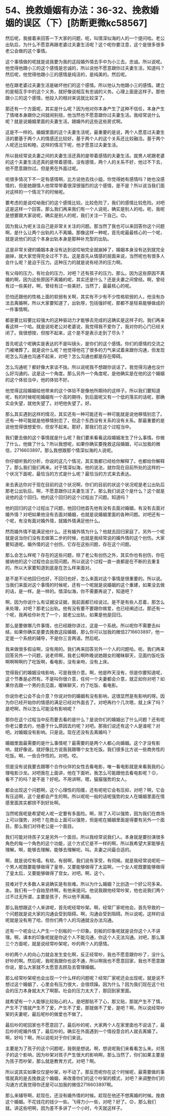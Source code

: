 # 54、挽救婚姻有办法：36-32、挽救婚姻的误区（下）[防断更微kc58567]

然后呢，我接着来回答一下大家的问题，呃，叫情深似海的人的一个提问哈。老公出轨后，为什么不愿意再跟老婆过夫妻生活呢？这个呢你要注意，这个是很多很多老公会做的这个事情。

这个事情做的呢就是说我要为我的这段婚外情去手中为小三去。忠诚。所以说呢。他觉得他跟小三的这个感情是忠诚的，所以说他不愿意跟你过夫妻生活，知道吗？然后呢，他觉得他跟小三的感情是纯洁的，是纯美的。然后呢。

他在跟老婆过夫妻生活是破坏他们的这个感情。所以他认为他跟小三的感情。建立的是相互手中的这个义务，就好像说相互有忠诚的义务。心理上面是这样子。那他跟小三的这个感情，他投入的相对来说就比较深了。

那还有一个方面呢，其实是什么呢？因为他对你本身产生了这种不信任，本身产生了情绪本身跟你之间就闹别扭，他当然也不愿意跟你过夫妻生活。我经常说什么呢？就是说婚姻里面的夫妻生活。跟婚外的这些这些房式啊。

这是不一样的。婚姻里面的这个夫妻生活呢，最重要的是说，两个人愿意过夫妻生活的要基于两个人的情感还比较好。基于两个人的这个关系还比较融洽。基于两个人呢还比较和睦。这样的情况下呢，他才愿意过夫妻生活。

所以我经常说夫妻之间的夫妻生活还真的是带着感情的夫妻生活。就男人呢跟老婆的这个夫妻生活还真的是带着感情，没有感情，两个人的关系不好，他过不下去，他不愿意跟你过。但是男在外面过呢。

呃很多情况下不一定有感情啊，比方说他去找小姐，你觉得她有感情吗？她也没感情的，但是她跟情人他常常带着很深很强烈的这个感情，是不是？所以说当我们面对这样的一个情况下的时候呢。

要考虑的是说哎呦我们的这个感情比较。比较危险了，我们的感情比较危险。对吧这是这样一个回答。那么我们再来我们有一个人说呃，确实是别人的哈。呃，我呢是想要跟大家说呢，确实是别人的呢，我们关注一下自己。😊。

因为我认为呢关注自己是非常关关注的问题。那当然了我也可以来回答你这个问题啊，是什么让两个出轨的人不离婚。那像这样一种呢，首先呢最最核心的一个呢，就是说他们的这个本身出轨本身是那种补充型的出轨。

这是非常关键的婚姻本身没有达到说哎呦完全就崩掉了，婚姻本身没有达到就完全崩掉，就大家觉得完全过不下去。这是首先从情感的层面来说，当然呢也有很多人会什么呢？是迫于压力。这种压力的就是说有经济的压力啊。

有父母的压力，有社会的压力，对吧？还有孩子的压力。那么。因为这些原因不离婚的啊，因为这些原因不离婚的呢，其实还是什么？还是夫妻之间曾经。啊，曾经有过一些美好。啊，曾经有过一些美好。当然了，最最核心的呢。

恐怕还跟他的性格上面的软弱有关啊，其实有不少有不少性格软弱的人，他没有办法去离婚啊，所以大家要知道了，出轨呀，包括强奸呢，那都不是轻易能够做成的一件事情啊。

都是要比较要比较强大的这种驱动力才能够去完成的这确实是这样子的。我们再来看这样一个哈。就是说呃老公对老婆说，我觉得我不爱你了，我对你的心门已经关闭了。我很想按，但按不起来，这个是不是表示走到了尽头？

首先呢这个呢确实是表达的不是叫镜头，是你们的这个感情。你们的感情的交流之门被堵葬了。就是说什么呢？他觉得他花了很多的力气来试着来跟你沟通，但发现呢怎么沟通也沟通不起来，对吧？怎么沟通也都是存在障碍。

怎么沟通呢？都好像大家谈不拢。所以说呢我不想跟你说话了。我觉得沟通也没什么好沟通的。这是这一个角度。那么另外一个角度呢，是他确实是在他的这个婚姻的这个体验当中，他的体验不好。

他觉得这段婚姻给他带来的这个体验不是像他所期待的这样子。所以我们要知道呢，有的时候呢呃婚姻有一个高的期待，到后面呢又有一个低的落实的话呢，那确实会失望，就他失望了。对吧他失望了。好。

那么其实遇到这样的情况，其实还有一种可能还有一种可能就是说他移情别恋了。还有一种可能就是他移情别恋了，但这个东西没有关系的没有关系。那最重要的是说他觉得很想爱你，但安不起来。那好，那我们在这个过程当中。

我们要去做的这个事情就是什么呢？我们要来看看这段婚姻发生了什么事情。你做了什么，他做了什么？所以我想呢，如果你确实要挽救这段婚姻，可以加我的微信，2716603897。那么我想跟那个情深似海的人说呢。

你仔细听我的分析，你说的这几个情况，其实我都已经给你解释了。也都给你解释了。那么我们我们再来。对于情深似海，他的说法，就你现在目前所处的这样的一个状况下面呢，最恰当的方式是什么呢？最恰当的方式来去表达。

来去表达你对于现在目前的这个状况啊，你们的目前的状这个状况呢是老公出轨后那老公出轨后。啊，不愿意跟你过夫妻生活了。那么我们说这个是什么？这个就是说他的这个回归。他的这个回归的这个过程出了问题。知道吗？

他的回归的这个过程出了问题，他回归他首先他有没有去面对婚姻，有没有去面对婚外情？对吧如果他没有去面对婚姻，也就是说婚姻里面的各种问题。对吧还有一个呢，有没有面对婚外情，就婚外情满足他什么。

然而婚外情不能满足他什么。还有婚外情为什么？他就去回归家庭了。另外一个呢就是说当你们没有去做第二步的时候，也就是我经常说的婚外情的这个创伤。大家要知道呢。婚外情的这个创伤，它存在这些问题，存在这个问题。

那么会怎么样呢？存在的这些问题，除了老公有创伤之外，其实你也有创伤，你在接纳他的这个过程也会出现问题。所以说这个过程一直一直都是在不断的去重复的。所以大家要知道到底是在怎么样来面对。

是不是不论他回归也好，不回归也好，怎么来面对这个事情是很重要的。所以说。当我们来面对这个事情的时候呢，还有一个呢就是说婚姻的这个重建，如果没去做的话，是一样。是一样的。情深似海，你不需要再说了，知道吧？

啊，因为你说什么有证据没证据，我前面都已经说过。是不是有些人忍着，那怎么来处理，对吧？那老公出轨。他有没有要不要跟你做爱，也已经阐述过。那还有一个呢，我再给你补充了一个，就老公出轨，如果是他是回归。

那么是要做哪几件事情，也已经跟你讲过，这是一个系统。所以呢你不需要去纠结，如果你确实是要去挽救这段婚姻，那么你可以加我的微信2716603897，他一定是一个系统的辅导，不是你三言两语。然后呢。

我来做很多假设啊，没有用的。我们再来回答另外一个人的问题哈。呃，我们再来回答另外一个问题，说老师啊，我老公啊昨晚说她跟女的暧昧聊天，见面约饭吃饭啊啊啊啊约了吃饭啊，看电影，没有亲吻，没有上床。

觉得我们的婚姻没啥影响，可是我很介意。啊，他是昨天没有，但是你要知道呢，这个节奏是必然有。不是叫你很介意，任何一个夫妻都会介意，就正如你对吧？如果你去跟一个男的去见面，暧昧聊天，约了吃饭、看电影。

你说你老公会不会介意？你说对你的婚姻有没有影响，这很显然是有影响的呀。因为你已经开始你的情感的满足已经对外面去了。对吧再约个几次嗯，就上床了吗？是吧啊，所以怎么可能没有影响呢？

那你在这个过程当中反而要去看的是什么？是说你们的婚姻出了什么问题？还有呢你老公要去约，他基于什么原因去约呢？对吧。那我们说还有这个人是谁呢？对吧。对婚姻没有影响。只是说。现在还没有去离婚吗？

婚姻里面最需要的是什么事情呢？最需要的是两个人都心向婚姻。这个才没有影响，就好像说。就好像比方说我我跟哪个女生吃饭。我们很多比方说一些商务性的吃饭。啊，一些合作性的。对吧。哎。

但是没有说我要去跟哪个合作伙伴的女性去看电影，唯一看电影就是来看我我的心理电影沙龙。对吧我在上面讲，他在下面听。我怎么可能跟他去看电影呢？😔，看不了的吗？是不是？好呃。不用讲啊，嗯，猫猫强势的女人。

都会出现这个问题啊，这个心理性的阳痿，还有呢呃它会有压抑，对吧？啊，它会有压迫啊，这个是都会产生的啊。所以呢呃一般的话呢强势的女人在婚姻里面在情感里面其实都捞不到好处啊。

当然呢我呢是希望呢人呢一定要有多面险。啊，除了人可以强势，因为我们在商场上可以强势，对吧？在商业上面可以强势，但是呢在婚姻里面是得要有另外一个面目。那么我们对待老公是一个面目。

我们可能对待孩子又是另外一个面目。所以我经常说我们人。本身就是要扮演很多角色的每一个角色的这个功能，这个方式它是不一样的啊，所以我希望大家能够去理解。啊，能够去理解。能够去理解呃，叫。夫妻之间最合适的。

啊，就是说哎有墙。有软。有弱啊，我们说有享受，有伺候。就是我经常说呢呃一个男人呢既要能够做得了皇帝，又要能够做得了太监啊，一个女人呢既要能够做得了皇太后，又要能够做得了宫女。对吧。啊，这个。

技难对于大多数人来说确实是有些难。所以为什么婚姻？比创造一个好公司多来。あ。我们有一个自始至终啊，有他来提问。他说我跟他经常吵架，他也说我们两个过不过无所谓，主要是孩子，所以他不离婚。

那么我想跟这个人来讲呢，首先呢经常吵架。啊，经常厂家呢他会。首先导致的一个问题就是说大家的沟通会受到阻碍。啊，沟通会受到阻碍。所以说呢。这样的话呢就是没有用了哈，但你们两个人的沟通就没办法沟通。

还有一个呢会让人产生一个刻板的一个印象。刻板的印象呢就是说你这个人不讲理。啊，课本的印象呢就是你这个人不能沟通，你这个人无法沟通。对吧，那么第三个方面呢，就是说经常吵架呢，吵的两个人的感情。

吵的两个人的向心力就会发生变化啊，反正经常吵，我也不愿意跟你吵了，没什么好吵的啊。然后呢，我呢我跟你也说不通，所以啊我也不愿意回家，我也不愿意跟你说，那么大家就不太愿意去顾及去管理婚姻。

那么经常吵架呢也会出现一个什么样的问题呢？经常厂家呢还会出现呢，就是说不想过这个婚姻了，心里会有压力很大，会很烦躁。因为什么？因为我们现在这个社会的压力本身就太大了啊那。社会的压力太大了，那回到家里面。

就希望有一个人能够比较贴心的人。是吧那贴不了心，那又贴，那就产生不了情，产生不了情就产生不了爱，产生不了爱，那就做不了爱，是吧？啊，所以说经常吵架的夫妻呢，最后呢吵的做爱也不做了。

最后吵的呢回家也不愿意回了。最后吵的呢，大家两个人在家里面也不说话了，最后吵的呢婚外情了，最后吵的。确实在外面遇到一个情投意合的人就去离婚了。啊，好吗？啊，所以说呃对于你们来说。

主要是为了孩子的这个问题呢，我倒是想说。啊，想说呢我们来看看怎么来。对孩子的这个影响，因为吵架对孩子产生很大的影响啊，那么当然了，你们如果主要是为孩子而吵架，那么就是教育方式，对吧？啊。

所以说其实如果仅仅是吵架，吵不动了。那反而呢你在这个时候呢，最需要做的事情就真的是去挽救这个婚姻，来改善你们的这个吵架的模式，对吧？来调整你们的沟通方式我觉得你还是可以加我的微信2716603897啊。

那么来辅导啊，趁现在。还没有婚外情的时候。趁现在他还不想离婚的时候。挽救这个婚姻。不花钱花的钱少一些。飞得力小一些，对吧？好了。😊，那么我们就。讲这些吧啊，因为差不多讲了一个小时，今天就这样子。


